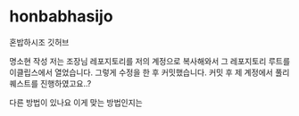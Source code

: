 # honbabhasijo
혼밥하시조 깃허브

명소현 작성
저는 조장님 레포지토리를 저의 계정으로 복사해와서 그 레포지토리 루트를 이클립스에서 열었습니다.
그렇게 수정을 한 후 커밋했습니다.
커밋 후 제 계정에서 풀리퀘스트를 진행하였고요..?

다른 방법이 있나요 이게 맞는 방법인지는 


